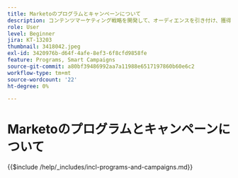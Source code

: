 ```yaml
---
title: Marketoのプログラムとキャンペーンについて
description: コンテンツマーケティング戦略を開発して、オーディエンスを引き付け、獲得し、惹き付けます。
role: User
level: Beginner
jira: KT-13203
thumbnail: 3418042.jpeg
exl-id: 3420976b-d64f-4afe-8ef3-6f8cfd9858fe
feature: Programs, Smart Campaigns
source-git-commit: a80bf39486992aa7a11988e6517197860b60e6c2
workflow-type: tm+mt
source-wordcount: '22'
ht-degree: 0%

---
```


# Marketoのプログラムとキャンペーンについて

{{$include /help/_includes/incl-programs-and-campaigns.md}}
